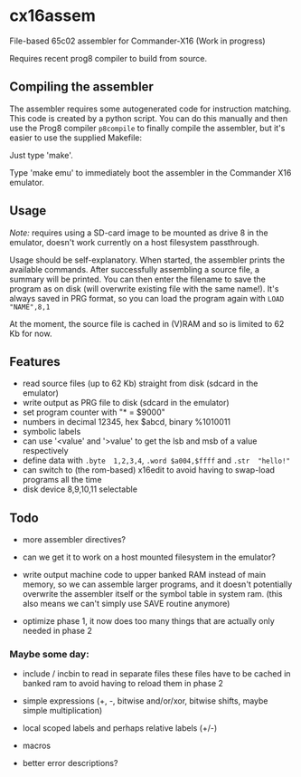 # cx16assem

File-based 65c02 assembler for Commander-X16 (Work in progress)

Requires recent prog8 compiler to build from source.

## Compiling the assembler

The assembler requires some autogenerated code for instruction matching.
This code is created by a python script. You can do this manually and then use
the Prog8 compiler ``p8compile`` to finally compile the assembler, but
it's easier to use the supplied Makefile:

Just type 'make'.

Type 'make emu' to immediately boot the assembler in the Commander X16 emulator.


## Usage

*Note:* requires using a SD-card image to be mounted as drive 8 in the emulator, doesn't work currently on a host filesystem passthrough.

Usage should be self-explanatory.
When started, the assembler prints the available commands.
After successfully assembling a source file, a summary will be printed. 
You can then enter the filename to save the program as on disk (will overwrite existing file with the same name!).
It's always saved in PRG format, so you can load the program again with ``LOAD "NAME",8,1``

At the moment, the source file is cached in (V)RAM and so is limited to 62 Kb for now.

## Features

- read source files (up to 62 Kb) straight from disk  (sdcard in the emulator)
- write output as PRG file to disk (sdcard in the emulator)
- set program counter with "* = $9000"
- numbers in decimal 12345, hex $abcd, binary %1010011
- symbolic labels
- can use '<value' and '>value' to get the lsb and msb of a value respectively
- define data with ``.byte  1,2,3,4``, ``.word $a004,$ffff`` and ``.str  "hello!"`` 
- can switch to (the rom-based) x16edit to avoid having to swap-load programs all the time
- disk device 8,9,10,11 selectable


## Todo

- more assembler directives?

- can we get it to work on a host mounted filesystem in the emulator?
  
- write output machine code to upper banked RAM instead of main memory, so we can assemble larger programs,
  and it doesn't potentially overwrite the assembler itself or the symbol table in system ram.
  (this also means we can't simply use SAVE routine anymore)
  
- optimize phase 1, it now does too many things that are actually only needed in phase 2


### Maybe some day:
  
- include / incbin  to read in separate files
  these files have to be cached in banked ram to avoid having to reload them in phase 2

- simple expressions  (+, -, bitwise and/or/xor, bitwise shifts, maybe simple multiplication)

- local scoped labels and perhaps relative labels (+/-)

- macros

- better error descriptions?
